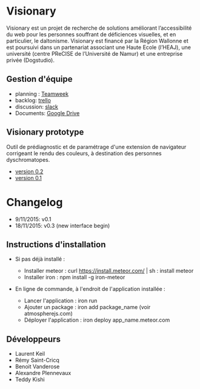 # Visionary
Visionary est un projet de recherche de solutions améliorant l’accessibilité du web pour les personnes souffrant de déficiences visuelles, et en particulier, le daltonisme. 
 Visionary est financé par la Région Wallonne et est poursuivi dans un partenariat associant une Haute Ecole (l’HEAJ), 
 une université (centre PReCISE de l’Université de Namur) et une entreprise privée (Dogstudio). 

## Gestion d'équipe
- planning : [Teamweek](https://app.teamweek.com/#timeline)
- backlog: [trello](https://trello.com/b/yaTQVddl/visionary)
- discussion: [slack](https://visionary-heaj.slack.com) 
- Documents: [Google Drive](https://drive.google.com/drive/u/0/folders/0BxEweVeh8HjjZGFJZzNFd3hvdG8)

## Visionary prototype
Outil de prédiagnostic et de paramétrage d'une extension de navigateur corrigeant le rendu des couleurs, à destination des personnes dyschromatopes.

- [version 0.2](http://visionary-test.meteor.com/)
- [version 0.1](http://visionaryv1.meteor.com/)

# Changelog

- 9/11/2015: v0.1
- 18/11/2015: v0.3 (new interface begin)

## Instructions d'installation
- Si pas déjà installé :

	* Installer meteor : curl https://install.meteor.com/ | sh : install meteor
	* Installer iron : npm install -g iron-meteor   
  
- En ligne de commande, à l'endroit de l'application installée :
            
	* Lancer l'application : iron run
	* Ajouter un package : iron add package_name (voir atmospherejs.com)
	* Déployer l'application : iron deploy app_name.meteor.com

## Développeurs
- Laurent Keil
- Rémy Saint-Cricq
- Benoit Vanderose
- Alexandre Plennevaux
- Teddy Kishi
